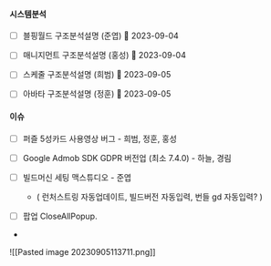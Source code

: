 
#### 시스템분석 
- [ ] 블핑월드 구조분석설명 (준엽) 🛫 2023-09-04
- [ ] 매니지먼트 구조분석설명 (홍성) 🛫 2023-09-04
- [ ] 스케줄 구조분석설명 (희범) 🛫 2023-09-05
- [ ] 아바타 구조분석설명 (정훈) 🛫 2023-09-05


#### 이슈 
- [ ] 퍼즐 5성카드 사용영상 버그 - 희범, 정훈, 홍성
- [ ] Google Admob SDK GDPR 버전업 (최소 7.4.0) - 하늘, 경림
- [ ] 빌드머신 세팅 맥스튜디오 - 준엽
	- ( 런처스트링 자동업데이트, 빌드버전 자동입력, 번들 gd 자동입력?  )

- [ ] 팝업 CloseAllPopup. 


- 


![[Pasted image 20230905113711.png]]